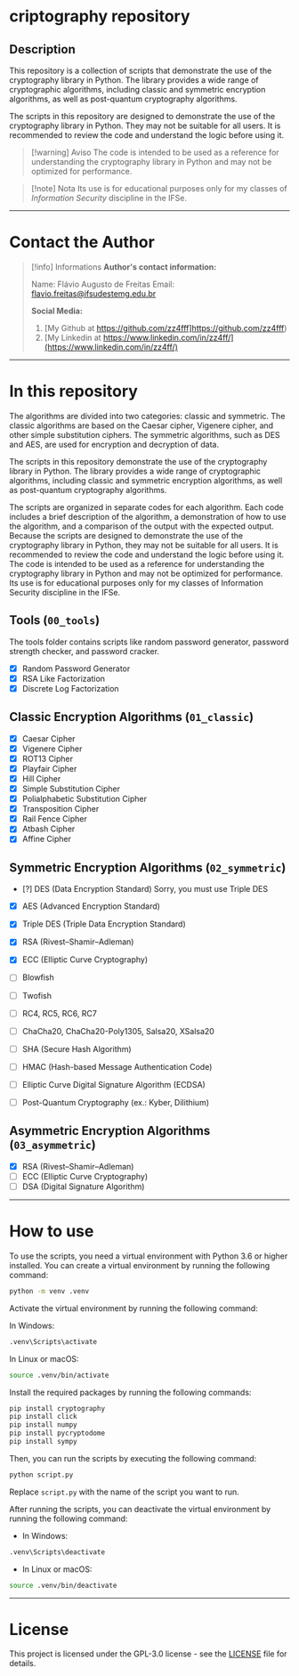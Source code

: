 # criptography repository

## Description

This repository is a collection of scripts that demonstrate the use of the cryptography library in Python. The library provides a wide range of cryptographic algorithms, including classic and symmetric encryption algorithms, as well as post-quantum cryptography algorithms.

The scripts in this repository are designed to demonstrate the use of the cryptography library in Python. They may not be suitable for all users. It is recommended to review the code and understand the logic before using it.

>[!warning] Aviso
>The code is intended to be used as a reference for understanding the cryptography library in Python and may not be optimized for performance.

>[!note] Nota
>Its use is for educational purposes only for my classes of _Information Security_ discipline in the IFSe.

---

# Contact the Author

>[!info] Informations
>**Author's contact information:**
>
>Name: Flávio Augusto de Freitas
>Email: flavio.freitas@ifsudestemg.edu.br
>
>**Social Media:**
>
>1. [My Github at https://github.com/zz4fff]https://github.com/zz4fff)
>2. [My Linkedin at https://www.linkedin.com/in/zz4ff/](https://www.linkedin.com/in/zz4ff/)

---

# In this repository

The algorithms are divided into two categories: classic and symmetric. The classic algorithms are based on the Caesar cipher, Vigenere cipher, and other simple substitution ciphers. The symmetric algorithms, such as DES and AES, are used for encryption and decryption of data.

The scripts in this repository demonstrate the use of the cryptography library in Python. The library provides a wide range of cryptographic algorithms, including classic and symmetric encryption algorithms, as well as post-quantum cryptography algorithms.

The scripts are organized in separate codes for each algorithm. Each code includes a brief description of the algorithm, a demonstration of how to use the algorithm, and a comparison of the output with the expected output. Because the scripts are designed to demonstrate the use of the cryptography library in Python, they may not be suitable for all users. It is recommended to review the code and understand the logic before using it. The code is intended to be used as a reference for understanding the cryptography library in Python and may not be optimized for performance. Its use is for educational purposes only for my classes of Information Security discipline in the IFSe.

## Tools (`00_tools`)

The tools folder contains scripts like random password generator, password strength checker, and password cracker.

- [x] Random Password Generator
- [x] RSA Like Factorization
- [x] Discrete Log Factorization

## Classic Encryption Algorithms (`01_classic`)

- [x] Caesar Cipher
- [x] Vigenere Cipher
- [x] ROT13 Cipher
- [x] Playfair Cipher
- [x] Hill Cipher
- [x] Simple Substitution Cipher
- [x] Polialphabetic Substitution Cipher
- [x] Transposition Cipher
- [x] Rail Fence Cipher
- [x] Atbash Cipher
- [x] Affine Cipher

## Symmetric Encryption Algorithms (`02_symmetric`)

- [?] DES (Data Encryption Standard) Sorry, you must use Triple DES
- [x] AES (Advanced Encryption Standard)
- [x] Triple DES (Triple Data Encryption Standard)
- [x] RSA (Rivest–Shamir–Adleman)
- [x] ECC (Elliptic Curve Cryptography)
- [ ] Blowfish
- [ ] Twofish
- [ ] RC4, RC5, RC6, RC7
- [ ] ChaCha20, ChaCha20-Poly1305, Salsa20, XSalsa20
- [ ] SHA (Secure Hash Algorithm)
- [ ] HMAC (Hash-based Message Authentication Code)
- [ ] Elliptic Curve Digital Signature Algorithm (ECDSA)
- [ ] Post-Quantum Cryptography (ex.: Kyber, Dilithium)


## Asymmetric Encryption Algorithms (`03_asymmetric`)

- [x] RSA (Rivest–Shamir–Adleman)
- [ ] ECC (Elliptic Curve Cryptography)
- [ ] DSA (Digital Signature Algorithm)

---

# How to use

To use the scripts, you need a virtual environment with Python 3.6 or higher installed. You can create a virtual environment by running the following command:

```bash
python -m venv .venv
```

Activate the virtual environment by running the following command:

In Windows:

```bash
.venv\Scripts\activate
```

In Linux or macOS:

```bash
source .venv/bin/activate
```

Install the required packages by running the following commands:  

```bash
pip install cryptography
pip install click
pip install numpy
pip install pycryptodome
pip install sympy
```
Then, you can run the scripts by executing the following command:

```bash
python script.py
```

Replace `script.py` with the name of the script you want to run.

After running the scripts, you can deactivate the virtual environment by running the following command:

- In Windows:

```bash
.venv\Scripts\deactivate
```

- In Linux or macOS:

```bash
source .venv/bin/deactivate
```

---

# License

This project is licensed under the GPL-3.0 license - see the [LICENSE](https://github.com/zz4fff/criptography#GPL-3.0-1-ov-file) file for details.
